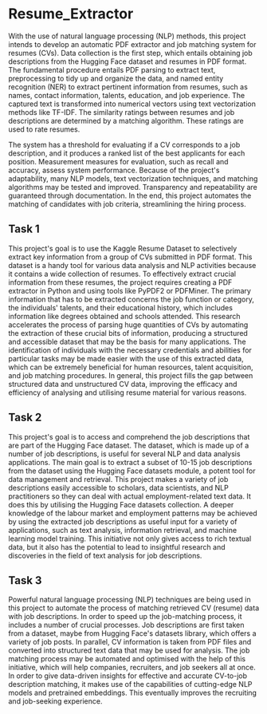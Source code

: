 # Resume_Extractor

With the use of natural language processing (NLP) methods, this project intends to develop an automatic PDF extractor and job matching system for resumes (CVs). Data collection is the first step, which entails obtaining job descriptions from the Hugging Face dataset and resumes in PDF format. The fundamental procedure entails PDF parsing to extract text, preprocessing to tidy up and organize the data, and named entity recognition (NER) to extract pertinent information from resumes, such as names, contact information, talents, education, and job experience. The captured text is transformed into numerical vectors using text vectorization methods like TF-IDF. The similarity ratings between resumes and job descriptions are determined by a matching algorithm. These ratings are used to rate resumes.

  The system has a threshold for evaluating if a CV corresponds to a job description, and it produces a ranked list of the best applicants for each position. Measurement measures for evaluation, such as recall and accuracy, assess system performance. Because of the project's adaptability, many NLP models, text vectorization techniques, and matching algorithms may be tested and improved. Transparency and repeatability are guaranteed through documentation. In the end, this project automates the matching of candidates with job criteria, streamlining the hiring process.













## Task 1

This project's goal is to use the Kaggle Resume Dataset to selectively extract key information from a group of CVs submitted in PDF format. This dataset is a handy tool for various data analysis and NLP activities because it contains a wide collection of resumes. To effectively extract crucial information from these resumes, the project requires creating a PDF extractor in Python and using tools like PyPDF2 or PDFMiner.
The primary information that has to be extracted concerns the job function or category, the individuals' talents, and their educational history, which includes information like degrees obtained and schools attended. This research accelerates the process of parsing huge quantities of CVs by automating the extraction of these crucial bits of information, producing a structured and accessible dataset that may be the basis for many applications. The identification of individuals with the necessary credentials and abilities for particular tasks may be made easier with the use of this extracted data, which can be extremely beneficial for human resources, talent acquisition, and job matching procedures. In general, this project fills the gap between structured data and unstructured CV data, improving the efficacy and efficiency of analysing and utilising resume material for various reasons.









## Task 2

This project's goal is to access and comprehend the job descriptions that are part of the Hugging Face dataset. The dataset, which is made up of a number of job descriptions, is useful for several NLP and data analysis applications. The main goal is to extract a subset of 10-15 job descriptions from the dataset using the Hugging Face datasets module, a potent tool for data management and retrieval.
This project makes a variety of job descriptions easily accessible to scholars, data scientists, and NLP practitioners so they can deal with actual employment-related text data. It does this by utilising the Hugging Face datasets collection. A deeper knowledge of the labour market and employment patterns may be achieved by using the extracted job descriptions as useful input for a variety of applications, such as text analysis, information retrieval, and machine learning model training. This initiative not only gives access to rich textual data, but it also has the potential to lead to insightful research and discoveries in the field of text analysis for job descriptions.


## Task 3

Powerful natural language processing (NLP) techniques are being used in this project to automate the process of matching retrieved CV (resume) data with job descriptions. In order to speed up the job-matching process, it includes a number of crucial processes. Job descriptions are first taken from a dataset, maybe from Hugging Face's datasets library, which offers a variety of job posts. In parallel, CV information is taken from PDF files and converted into structured text data that may be used for analysis.
The job matching process may be automated and optimised with the help of this initiative, which will help companies, recruiters, and job seekers all at once. In order to give data-driven insights for effective and accurate CV-to-job description matching, it makes use of the capabilities of cutting-edge NLP models and pretrained embeddings. This eventually improves the recruiting and job-seeking experience.


